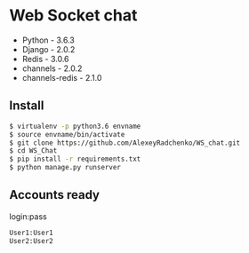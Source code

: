 Web Socket chat
===========
- Python - 3.6.3
- Django - 2.0.2
- Redis - 3.0.6
- channels - 2.0.2
- channels-redis - 2.1.0

Install 
-------  
```sh
$ virtualenv -p python3.6 envname
$ source envname/bin/activate
$ git clone https://github.com/AlexeyRadchenko/WS_chat.git
$ cd WS_Chat
$ pip install -r requirements.txt
$ python manage.py runserver
```
Accounts ready
--------------
login:pass
```sh
User1:User1
User2:User2
```
